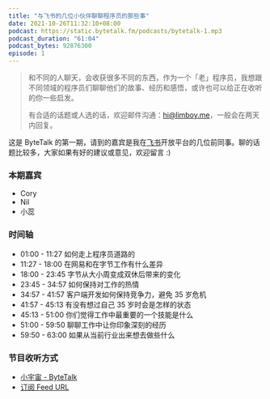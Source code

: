 ```yaml
---
title: "与飞书的几位小伙伴聊聊程序员的那些事"
date: 2021-10-26T11:32:10+08:00
podcast: https://static.bytetalk.fm/podcasts/bytetalk-1.mp3
podcast_duration: "61:04"
podcast_bytes: 92876300
episode: 1
---
```


> 和不同的人聊天，会收获很多不同的东西，作为一个「老」程序员，我想跟不同领域的程序员们聊聊他们的故事、经历和感悟，或许也可以给正在收听的你一些启发。
>
> 有合适的话题或人选的话，欢迎邮件沟通：hi@limboy.me，一般会在两天内回复。

这是 ByteTalk 的第一期，请到的嘉宾是我在[飞书](https://www.feishu.cn)开放平台的几位前同事。聊的话题比较多，大家如果有好的建议或意见，欢迎留言 :)

<!--more-->

### 本期嘉宾
- Cory
- Nil
- 小蕊

### 时间轴
- 01:00 - 11:27 如何走上程序员道路的
- 11:27 - 18:00 在网易和在字节工作有什么差异
- 18:00 - 23:45 字节从大小周变成双休后带来的变化
- 23:45 - 34:57 如何保持对工作的热情
- 34:57 - 41:57 客户端开发如何保持竞争力，避免 35 岁危机
- 41:57 - 45:13 有没有想过自己 35 岁时会是怎样的状态
- 45:13 - 51:00 你们觉得工作中最重要的一个技能是什么
- 51:00 - 59:50 聊聊工作中让你印象深刻的经历
- 59:50 - 63:00 如果从当前行业出来想去做些什么

### 节目收听方式

- [小宇宙 - ByteTalk](https://www.xiaoyuzhoufm.com/podcast/6177bab6b69226ed16a3ed41)
- [订阅 Feed URL](https://bytetalk.fm/index.xml)
